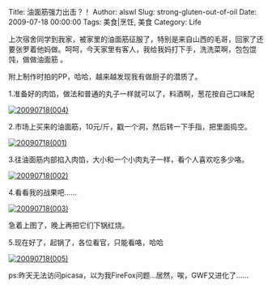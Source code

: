 Title: 油面筋强力出击？！
Author: alswl
Slug: strong-gluten-out-of-oil
Date: 2009-07-18 00:00:00
Tags: 美食|烹饪, 美食
Category: Life

上次宿舍同学到我家，被家里的油面筋征服了，特别是来自山西的毛哥，回家了还要张罗着他妈做。呵呵，今天家里有客人，我给我妈打下手，洗洗菜啊，包包馄饨，做做油面筋
。

附上制作时拍的PP，哈哈，越来越发现我有做厨子的潜质了。

1.准备好的肉馅，做法和普通的丸子一样就可以了，料酒啊，葱花按自己口味配

[![20090718(004)](http://upload.log4d.com/upload_dropbox/200907/20090718004-300x225.jpg)](http://upload.log4d.com/upload_dropbox/200907/20090718004.jpg)

2.市场上买来的油面筋，10元/斤，戳一个洞，然后转一下手指，把里面捣空。

[![20090718(001)](http://upload.log4d.com/upload_dropbox/200907/20090718001-300x225.jpg)](http://upload.log4d.com/upload_dropbox/200907/20090718001.jpg)

3.往油面筋内部掐入肉馅，大小和一个小肉丸子一样，看个人喜欢吃多少咯。

[![20090718(002)](http://upload.log4d.com/upload_dropbox/200907/20090718002-300x225.jpg)](http://upload.log4d.com/upload_dropbox/200907/20090718002.jpg)

4.看看我的战果吧……

[![20090718(003)](http://upload.log4d.com/upload_dropbox/200907/20090718003-300x225.jpg)](http://upload.log4d.com/upload_dropbox/200907/20090718003.jpg)

急着上图了，晚上再把它们下锅红烧。

5.现在好了，起锅了，各位看官，只能看咯，哈哈

[![20090718(005)](http://upload.log4d.com/upload_dropbox/200907/20090718005-300x225.jpg)](http://upload.log4d.com/upload_dropbox/200907/20090718005.jpg)

ps:昨天无法访问picasa，以为我FireFox问题…居然，唉，GWF又进化了……

